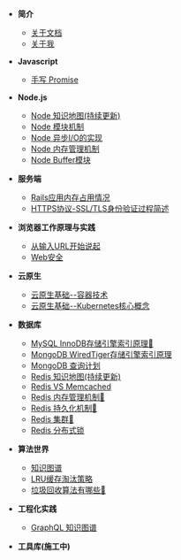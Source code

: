 
- **简介**
  * [关于文档](README.md)
  * [关于我](me.md)

- **Javascript**
  * [手写 Promise](server/promise.md)

- **Node.js**
  * [Node 知识地图(持续更新)](node/map.md)
  * [Node 模块机制](node/require.md)
  * [Node 异步I/O的实现](node/io.md)
  * [Node 内存管理机制](node/memory.md)
  * [Node Buffer模块](node/buffer.md)

- **服务端**
  * [Rails应用内存占用情况](server/rails-memory.md)
  * [HTTPS协议-SSL/TLS身份验证过程简述](server/https-protocol.md)

- **浏览器工作原理与实践**
  * [从输入URL开始说起](frontend/browser-process.md)
  * [Web安全](frontend/security.md)

- **云原生**
  * [云原生基础--容器技术](cloudNative/container-basic.md)
  * [云原生基础--Kubernetes核心概念](cloudNative/kubernetes-basic.md)

- **数据库**
  * [MySQL InnoDB存储引擎索引原理🌈](db/mysql-index.md)
  * [MongoDB WiredTiger存储引擎索引原理](db/mongodb-index.md)
  * [MongoDB 查询计划](db/mongodb-index-query-plan.md)
  * [Redis 知识地图(持续更新)](db/redis-map.md)
  * [Redis VS Memcached](db/redis-vs-memcache.md)
  * [Redis 内存管理机制🌈](db/redis-memory.md) 
  * [Redis 持久化机制🌈](db/redis-persistence.md) 
  * [Redis 集群🌈](db/redis-cluster.md) 
  * [Redis 分布式锁](db/redis-lock.md)

- **算法世界**
  * [知识图谱](algorithms/DataStructureAndAlgorithm.md)
  * [LRU缓存淘汰策略](algorithms/lru.md)
  * [垃圾回收算法有哪些🌈](algorithms/gc.md) 

- **工程化实践**
  * [GraphQL 知识图谱](experience/graphql.md)

- **工具库(施工中)**
